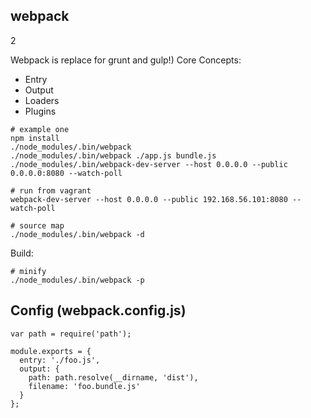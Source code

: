 webpack
-
2

Webpack is replace for grunt and gulp!)
Core Concepts:
* Entry
* Output
* Loaders
* Plugins


````
# example one
npm install
./node_modules/.bin/webpack
./node_modules/.bin/webpack ./app.js bundle.js
./node_modules/.bin/webpack-dev-server --host 0.0.0.0 --public 0.0.0.0:8080 --watch-poll

# run from vagrant
webpack-dev-server --host 0.0.0.0 --public 192.168.56.101:8080 --watch-poll

# source map
./node_modules/.bin/webpack -d
````

Build:

````
# minify
./node_modules/.bin/webpack -p
````

## Config (webpack.config.js)

````
var path = require('path');

module.exports = {
  entry: './foo.js',
  output: {
    path: path.resolve(__dirname, 'dist'),
    filename: 'foo.bundle.js'
  }
};
````
